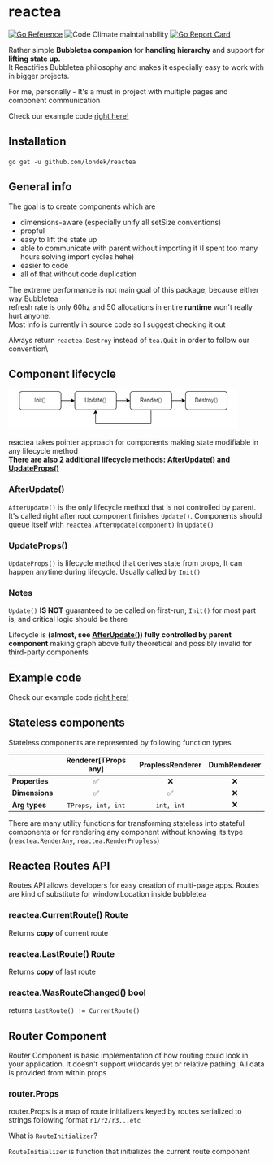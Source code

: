 # reactea

[![Go Reference](https://pkg.go.dev/badge/github.com/londek/reactea.svg)](https://pkg.go.dev/github.com/londek/reactea)
![Code Climate maintainability](https://img.shields.io/codeclimate/maintainability-percentage/Londek/reactea)
[![Go Report Card](https://goreportcard.com/badge/github.com/londek/reactea)](https://goreportcard.com/report/github.com/londek/reactea)

Rather simple **Bubbletea companion** for **handling hierarchy** and support for **lifting state up.**\
It Reactifies Bubbletea philosophy and makes it especially easy to work with in bigger projects.

For me, personally - It's a must in project with multiple pages and component communication

Check our example code [right here!](/example)

## Installation

`go get -u github.com/londek/reactea`

## General info

The goal is to create components which are

- dimensions-aware (especially unify all setSize conventions)
- propful
- easy to lift the state up
- able to communicate with parent without importing it (I spent too many hours solving import cycles hehe)
- easier to code
- all of that without code duplication

The extreme performance is not main goal of this package, because either way Bubbletea\
refresh rate is only 60hz and 50 allocations in entire **runtime** won't really hurt anyone.\
Most info is currently in source code so I suggest checking it out

Always return `reactea.Destroy` instead of `tea.Quit` in order to follow our convention\

## Component lifecycle

![Component lifecycle image](.github/lifecycle-diagram.png)

reactea takes pointer approach for components
making state modifiable in any lifecycle method\
**There are also 2 additional lifecycle methods: [AfterUpdate()](#afterupdate) and [UpdateProps()](#updateprops)**

### AfterUpdate()

`AfterUpdate()` is the only lifecycle method that is not controlled by parent. It's called right after root component finishes `Update()`. Components should queue itself with `reactea.AfterUpdate(component)` in `Update()`

### UpdateProps()

`UpdateProps()` is lifecycle method that derives state from props, It can happen anytime during lifecycle. Usually called by `Init()`

### Notes

`Update()` **IS NOT** guaranteed to be called on first-run, `Init()` for most part is, and critical logic should be there

Lifecycle is **(almost, see [AfterUpdate()](#afterupdate)) fully controlled by parent component** making graph above fully theoretical and possibly invalid for third-party components

## Example code

Check our example code [right here!](/example)

## Stateless components

Stateless components are represented by following function types

|   | Renderer[TProps any] | ProplessRenderer | DumbRenderer |
|----------------|:----------:|:------------------:|:--------------:|
| **Properties** | ✅        | ❌                | ❌            |
| **Dimensions** | ✅        | ✅                | ❌            |
| **Arg types** | `TProps, int, int`        | `int, int`                | ❌           |

There are many utility functions for transforming stateless into stateful components or for rendering any component without knowing its type (`reactea.RenderAny`, `reactea.RenderPropless`)

## Reactea Routes API

Routes API allows developers for easy creation of multi-page apps.
Routes are kind of substitute for window.Location inside bubbletea

### reactea.CurrentRoute() Route

Returns **copy** of current route

### reactea.LastRoute() Route

Returns **copy** of last route

### reactea.WasRouteChanged() bool

returns `LastRoute() != CurrentRoute()`

## Router Component

Router Component is basic implementation of how routing could look in your application.
It doesn't support wildcards yet or relative pathing. All data is provided from within props

### router.Props

router.Props is a map of route initializers keyed by routes serialized to strings following format `r1/r2/r3...etc`

What is `RouteInitializer`?

`RouteInitializer` is function that initializes the current route component
